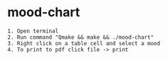# mood-chart
	1. Open terminal
	2. Run command "Qmake && make && ./mood-chart"
	3. Right click on a table cell and select a mood
	4. To print to pdf click file -> print
	
